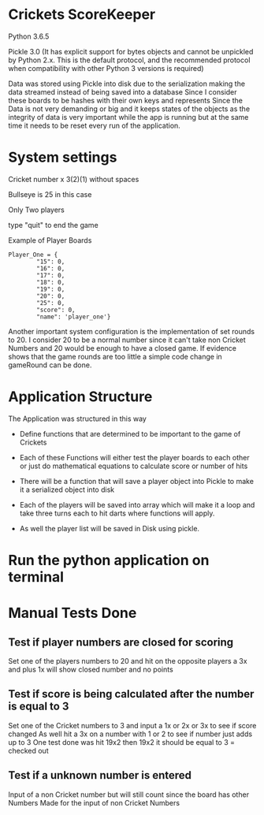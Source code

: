 # Crickets ScoreKeeper
Python 3.6.5

Pickle 3.0 (It has explicit support for bytes objects and cannot be unpickled by Python 2.x. This is the default protocol, and the recommended protocol when compatibility with other Python 3 versions is required)

Data was stored using Pickle into disk due to the serialization making the data streamed instead of being saved into a database
Since I consider these boards to be hashes with their own keys and represents
	Since the Data is not very demanding or big and it keeps states of the objects as the integrity of data is very important while the app is running
	but at the same time it needs to be reset every run of the application.
# System settings
Cricket number x 3(2)(1) without spaces

Bullseye is 25 in this case

Only Two players

type "quit" to end the game

Example of Player Boards

```
Player_One = {
        "15": 0,
        "16": 0,
        "17": 0,
        "18": 0,
        "19": 0,
        "20": 0,
        "25": 0,
        "score": 0,
        "name": 'player_one'}
```
Another important system configuration is the implementation of set rounds to 20.
I consider 20 to be a normal number since it can't take non Cricket Numbers and 20 would be enough to have a closed game.
If evidence shows that the game rounds are too little a simple code change in gameRound can be done.

# Application Structure

The Application was structured in this way

- Define functions that are determined to be important to the game of Crickets

- Each of these Functions will either test the player boards to each other or just do mathematical equations to calculate score or number of hits

- There will be a function that will save a player object into Pickle to make it a serialized object into disk

- Each of the players will be saved into array which will make it a loop and take three turns each to hit darts where functions will apply.

- As well the player list will be saved in Disk using pickle.



# Run the python application on terminal


# Manual Tests Done

## Test if player numbers are closed for scoring
Set one of the players numbers to 20 and hit on the opposite players a 3x and plus 1x
will show closed number and no points

## Test if score is being calculated after the number is equal to 3

Set one of the Cricket numbers to 3 and input a 1x or 2x or 3x to see if score changed
As well hit a 3x on a number with 1 or 2 to see if number just adds up to 3
One test done was hit 19x2 then 19x2 it should be equal to 3  =  checked out

## Test if a unknown number is entered

Input of a non Cricket number but will still count since the board has other Numbers
Made for the input of non Cricket Numbers
